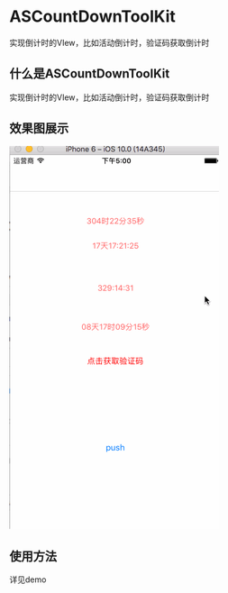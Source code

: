# ASCountDownToolKit
实现倒计时的VIew，比如活动倒计时，验证码获取倒计时
<html>
<body>
<h2>什么是ASCountDownToolKit</h2>
<p>实现倒计时的VIew，比如活动倒计时，验证码获取倒计时</p>
<h2>效果图展示</h2>
<p><img src="Picture/countDownView.gif"/></p>

<h2>使用方法</h2>
<p>详见demo</p>
</body>

</html>